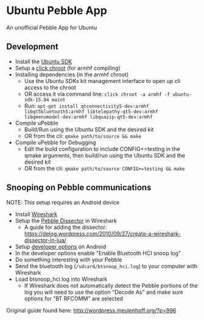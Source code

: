 # Ubuntu Pebble App

An unofficial Pebble App for Ubuntu

## Development

* Install the [Ubuntu SDK](https://developer.ubuntu.com/en/start/ubuntu-sdk/installing-the-sdk/)
* Setup a [click chroot](https://developer.ubuntu.com/en/apps/sdk/tutorials/click-targets-and-device-kits/) (for armhf compiling)
* Installing dependencies (in the armhf chroot)
    * Use the Ubuntu SDKs kit management interface to open up cli access to the chroot
    * OR access it via command line: `click chroot -a armhf -f ubuntu-sdk-15.04 maint`
    * Run: `apt-get install qtconnectivity5-dev:armhf libqt5bluetooth5:armhf libtelepathy-qt5-dev:armhf libqmenumodel-dev:armhf libquazip-qt5-dev:armhf`
* Compile uPebble
    * Build/Run using the Ubuntu SDK and the desired kit
    * OR from the cli: `qmake path/to/source && make`
* Compile uPebble for Debugging
    * Edit the build configuration to include CONFIG+=testing in the qmake arguments, then build/run using the Ubuntu SDK and the desired kit
    * OR from the cli: `qmake path/to/source CONFIG+=testing && make`

## Snooping on Pebble communications

NOTE: This setup requires an Android device

* Install [Wireshark](https://www.wireshark.org/)
* Setup the [Pebble Dissector](https://github.com/bhdouglass/PebbleDissector) in Wireshark
    * A guide for adding the dissector: <https://delog.wordpress.com/2010/09/27/create-a-wireshark-dissector-in-lua/>
* Setup [developer options](https://wiki.cyanogenmod.org/w/Doc:_developer_options) on Android
* In the developer options enable "Enable Bluetooth HCI snoop log"
* Do something interesting with your Pebble
* Send the bluetooth log (`/sdcard/btsnoop_hci.log`) to your computer with Wireshark
* Load btsnoop_hci.log into Wireshark
    * If Wireshark does not automatically detect the Pebble portions of the log you will need to use the option "Decode As" and make sure options for "BT RFCOMM" are selected

Original guide found here: <http://wordpress.meulenhoff.org/?p=996>
